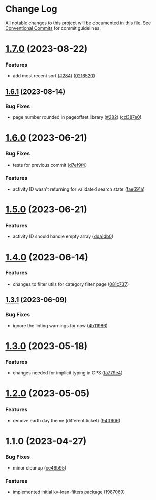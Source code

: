 # Change Log

All notable changes to this project will be documented in this file.
See [Conventional Commits](https://conventionalcommits.org) for commit guidelines.

# [1.7.0](https://github.com/kiva/kv-ui-elements/compare/@kiva/kv-loan-filters@1.6.1...@kiva/kv-loan-filters@1.7.0) (2023-08-22)


### Features

* add most recent sort ([#284](https://github.com/kiva/kv-ui-elements/issues/284)) ([0216520](https://github.com/kiva/kv-ui-elements/commit/0216520cad4a9fe1fc02d9bcd6f853fb970f761a))





## [1.6.1](https://github.com/kiva/kv-ui-elements/compare/@kiva/kv-loan-filters@1.6.0...@kiva/kv-loan-filters@1.6.1) (2023-08-14)


### Bug Fixes

* page number rounded in pageoffset library ([#282](https://github.com/kiva/kv-ui-elements/issues/282)) ([cd387e0](https://github.com/kiva/kv-ui-elements/commit/cd387e0ff590575c6262e52130844bc5a9639e03))





# [1.6.0](https://github.com/kiva/kv-ui-elements/compare/@kiva/kv-loan-filters@1.5.0...@kiva/kv-loan-filters@1.6.0) (2023-06-21)


### Bug Fixes

* tests for previous commit ([d7ef9f4](https://github.com/kiva/kv-ui-elements/commit/d7ef9f4749e06e43b28c2bdac6e63bf5329b69a6))


### Features

* activity ID wasn't returning for validated search state ([fae691a](https://github.com/kiva/kv-ui-elements/commit/fae691a244f47e431dedec8f38017b2c8a89c6ac))





# [1.5.0](https://github.com/kiva/kv-ui-elements/compare/@kiva/kv-loan-filters@1.4.0...@kiva/kv-loan-filters@1.5.0) (2023-06-21)


### Features

* activity ID should handle empty array ([dda1db0](https://github.com/kiva/kv-ui-elements/commit/dda1db0ab9ba292126d947716497895cc5e20672))





# [1.4.0](https://github.com/kiva/kv-ui-elements/compare/@kiva/kv-loan-filters@1.3.1...@kiva/kv-loan-filters@1.4.0) (2023-06-14)


### Features

* changes to filter utils for category filter page ([081c737](https://github.com/kiva/kv-ui-elements/commit/081c7373439af3053fccd17f0fec4a691ab6e477))





## [1.3.1](https://github.com/kiva/kv-ui-elements/compare/@kiva/kv-loan-filters@1.3.0...@kiva/kv-loan-filters@1.3.1) (2023-06-09)


### Bug Fixes

* ignore the linting warnings for now ([4b11986](https://github.com/kiva/kv-ui-elements/commit/4b1198690d6de7a54962e437f9c2325a623d8987))





# [1.3.0](https://github.com/kiva/kv-ui-elements/compare/@kiva/kv-loan-filters@1.2.0...@kiva/kv-loan-filters@1.3.0) (2023-05-18)


### Features

* changes needed for implicit typing in CPS ([fa779e4](https://github.com/kiva/kv-ui-elements/commit/fa779e4f5cb7cf8823eeab122d4d5627960cf5bb))





# [1.2.0](https://github.com/kiva/kv-ui-elements/compare/@kiva/kv-loan-filters@1.1.0...@kiva/kv-loan-filters@1.2.0) (2023-05-05)


### Features

* remove earth day theme (different ticket) ([94ff606](https://github.com/kiva/kv-ui-elements/commit/94ff606684c48d6eb53d96c6d19eac1e8bb2bf1a))





# 1.1.0 (2023-04-27)


### Bug Fixes

* minor cleanup ([ce46b95](https://github.com/kiva/kv-ui-elements/commit/ce46b95dff75d0249135363be9e92521cc9a7788))


### Features

* implemented initial kv-loan-filters package ([1987069](https://github.com/kiva/kv-ui-elements/commit/1987069227099a2ef1cabf09d1086e6a66adee0d))
